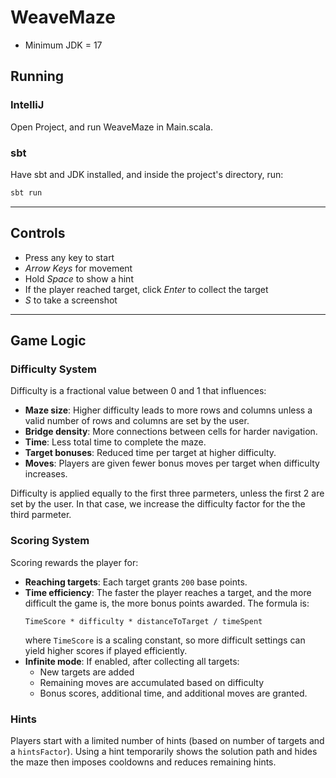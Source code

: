 # WeaveMaze

- Minimum JDK = 17

## Running

### IntelliJ

Open Project, and run WeaveMaze in Main.scala.

### sbt
Have sbt and JDK installed, and inside the project's directory, run:

```bash
sbt run
```

---
## Controls
- Press any key to start
- *Arrow Keys* for movement
- Hold *Space* to show a hint
- If the player reached target, click *Enter* to collect the target
- *S* to take a screenshot

---
## Game Logic

### Difficulty System
Difficulty is a fractional value between 0 and 1 that influences:
- **Maze size**: Higher difficulty leads to more rows and columns unless a valid number of rows and columns are set by the user.
- **Bridge density**: More connections between cells for harder navigation.
- **Time**: Less total time to complete the maze.
- **Target bonuses**: Reduced time per target at higher difficulty.
- **Moves**: Players are given fewer bonus moves per target when difficulty increases.

Difficulty is applied equally to the first three parmeters, unless the first 2 are set by the user. In that case, we increase the difficulty factor for the the third parmeter.

### Scoring System
Scoring rewards the player for:
- **Reaching targets**: Each target grants `200` base points.
- **Time efficiency**: The faster the player reaches a target, and the more difficult the game is, the more bonus points awarded. The formula is:
  ```
  TimeScore * difficulty * distanceToTarget / timeSpent
  ```
  where `TimeScore` is a scaling constant, so more difficult settings can yield higher scores if played efficiently.
- **Infinite mode**: If enabled, after collecting all targets:
  - New targets are added
  - Remaining moves are accumulated based on difficulty
  - Bonus scores, additional time, and additional moves are granted.

### Hints
Players start with a limited number of hints (based on number of targets and a `hintsFactor`). Using a hint temporarily shows the solution path and hides the maze then imposes cooldowns and reduces remaining hints.

